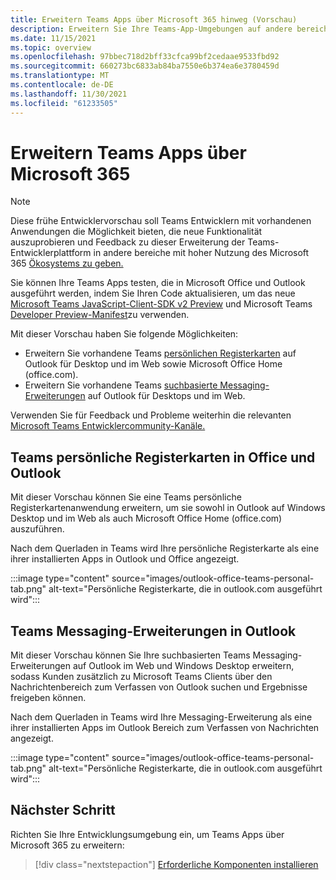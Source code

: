 ```yaml
---
title: Erweitern Teams Apps über Microsoft 365 hinweg (Vorschau)
description: Erweitern Sie Ihre Teams-App-Umgebungen auf andere bereiche mit hoher Nutzung Microsoft 365
ms.date: 11/15/2021
ms.topic: overview
ms.openlocfilehash: 97bbec718d2bff33cfca99bf2cedaae9533fbd92
ms.sourcegitcommit: 660273bc6833ab84ba7550e6b374ea6e3780459d
ms.translationtype: MT
ms.contentlocale: de-DE
ms.lasthandoff: 11/30/2021
ms.locfileid: "61233505"
---
```

# <a name="extend-teams-apps-across-microsoft-365"></a>Erweitern Teams Apps über Microsoft 365

> [!NOTE]
> Diese frühe Entwicklervorschau soll Teams Entwicklern mit vorhandenen Anwendungen die Möglichkeit bieten, die neue Funktionalität auszuprobieren und Feedback zu dieser Erweiterung der Teams-Entwicklerplattform in andere bereiche mit hoher Nutzung des Microsoft 365 [Ökosystems zu geben.](/microsoftteams/platform/feedback)

Sie können Ihre Teams Apps testen, die in Microsoft Office und Outlook ausgeführt werden, indem Sie Ihren Code aktualisieren, um das neue [Microsoft Teams JavaScript-Client-SDK v2 Preview](using-teams-client-sdk-preview.md) und Microsoft Teams [Developer Preview-Manifest](../resources/schema/manifest-schema-dev-preview.md)zu verwenden.

Mit dieser Vorschau haben Sie folgende Möglichkeiten:

- Erweitern Sie vorhandene Teams [persönlichen Registerkarten](/microsoftteams/platform/tabs/how-to/create-personal-tab) auf Outlook für Desktop und im Web sowie Microsoft Office Home (office.com).
- Erweitern Sie vorhandene Teams [suchbasierte Messaging-Erweiterungen](/microsoftteams/platform/messaging-extensions/how-to/search-commands/define-search-command) auf Outlook für Desktops und im Web.

Verwenden Sie für Feedback und Probleme weiterhin die relevanten [Microsoft Teams Entwicklercommunity-Kanäle.](/microsoftteams/platform/feedback)

## <a name="teams-personal-tabs-in-office-and-outlook"></a>Teams persönliche Registerkarten in Office und Outlook

Mit dieser Vorschau können Sie eine Teams persönliche Registerkartenanwendung erweitern, um sie sowohl in Outlook auf Windows Desktop und im Web als auch Microsoft Office Home (office.com) auszuführen.

Nach dem Querladen in Teams wird Ihre persönliche Registerkarte als eine ihrer installierten Apps in Outlook und Office angezeigt.

:::image type="content" source="images/outlook-office-teams-personal-tab.png" alt-text="Persönliche Registerkarte, die in outlook.com ausgeführt wird":::

## <a name="teams-messaging-extensions-in-outlook"></a>Teams Messaging-Erweiterungen in Outlook

Mit dieser Vorschau können Sie Ihre suchbasierten Teams Messaging-Erweiterungen auf Outlook im Web und Windows Desktop erweitern, sodass Kunden zusätzlich zu Microsoft Teams Clients über den Nachrichtenbereich zum Verfassen von Outlook suchen und Ergebnisse freigeben können.

Nach dem Querladen in Teams wird Ihre Messaging-Erweiterung als eine ihrer installierten Apps im Outlook Bereich zum Verfassen von Nachrichten angezeigt.

:::image type="content" source="images/outlook-office-teams-personal-tab.png" alt-text="Persönliche Registerkarte, die in outlook.com ausgeführt wird":::

## <a name="next-step"></a>Nächster Schritt

Richten Sie Ihre Entwicklungsumgebung ein, um Teams Apps über Microsoft 365 zu erweitern:

> [!div class="nextstepaction"]
> [Erforderliche Komponenten installieren](prerequisites.md)
